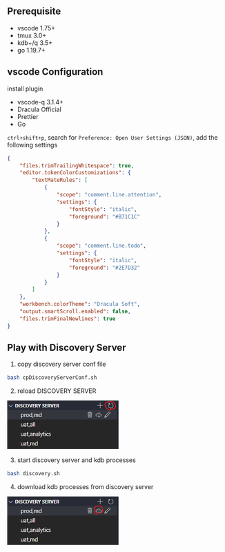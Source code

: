 ## Prerequisite

- vscode 1.75+
- tmux 3.0+
- kdb+/q 3.5+
- go 1.19.7+

## vscode Configuration

install plugin

- vscode-q 3.1.4+
- Dracula Official
- Prettier
- Go

`ctrl+shift+p`, search for `Preference: Open User Settings (JSON)`, add the following settings

```JSON
{
    "files.trimTrailingWhitespace": true,
    "editor.tokenColorCustomizations": {
        "textMateRules": [
            {
                "scope": "comment.line.attention",
                "settings": {
                    "fontStyle": "italic",
                    "foreground": "#B71C1C"
                }
            },
            {
                "scope": "comment.line.todo",
                "settings": {
                    "fontStyle": "italic",
                    "foreground": "#2E7D32"
                }
            }
        ]
    },
    "workbench.colorTheme": "Dracula Soft",
    "output.smartScroll.enabled": false,
    "files.trimFinalNewlines": true
}
```

## Play with Discovery Server

1. copy discovery server conf file

```bash
bash cpDiscoveryServerConf.sh
```

2. reload DISCOVERY SERVER

![reload discovery server](asset/DiscoveryServer.png)

3. start discovery server and kdb processes

```bash
bash discovery.sh
```

4. download kdb processes from discovery server

![download processes](asset/DownloadProcessesInfo.png)
